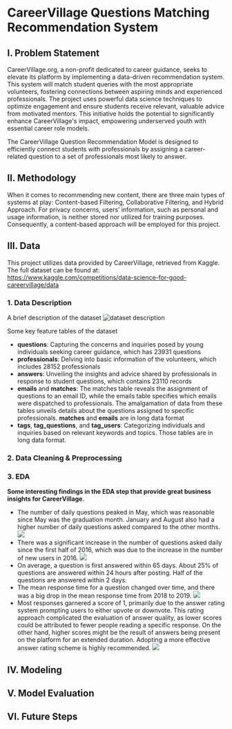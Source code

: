 # CareerVillage Questions Matching Recommendation System
## I. Problem Statement
CareerVillage.org, a non-profit dedicated to career guidance, seeks to elevate its platform by implementing a data-driven recommendation system. This system will match student queries with the most appropriate volunteers, fostering connections between aspiring minds and experienced professionals. The project uses powerful data science techniques to optimize engagement and ensure students receive relevant, valuable advice from motivated mentors. This initiative holds the potential to significantly enhance CareerVillage's impact, empowering underserved youth with essential career role models.

The CareerVillage Question Recommendation Model is designed to efficiently connect students with professionals by assigning a career-related question to a set of professionals most likely to answer. 

## II. Methodology
When it comes to recommending new content, there are three main types of systems at play: Content-based Filtering, Collaborative Filtering, and Hybrid Approach. 
For privacy concerns, users’ information, such as personal and usage information, is neither stored nor utilized for training purposes. Consequently, a content-based approach will be employed for this project.

## III. Data
This project utilizes data provided by CareerVillage, retrieved from Kaggle. The full dataset can be found at: https://www.kaggle.com/competitions/data-science-for-good-careervillage/data

### 1. Data Description
A brief description of the dataset
![dataset description](https://github.com/dqminhv/careervillage-question-recommendation-system/blob/47da7338f5311d52ab5701ca777ae00e75e6e336/document/images/careervillage.org_database.png)

Some key feature tables of the dataset
* **questions**: Capturing the concerns and inquiries posed by young individuals seeking career guidance, which has 23931 questions
* **professionals**: Delving into basic information of the volunteers, which includes 28152 professionals
* **answers**: Unveiling the insights and advice shared by professionals in response to student questions, which contains 23110 records
* **emails** and **matches**: The matches table reveals the assignment of questions to an email ID, while the emails table specifies which emails were dispatched to professionals. The amalgamation of data from these tables unveils details about the questions assigned to specific professionals. **matches** and **emails** are in long data format
* **tags**, **tag_questions**, and **tag_users**: Categorizing individuals and inquiries based on relevant keywords and topics. Those tables are in long data format.

### 2. Data Cleaning & Preprocessing

### 3. EDA
**Some interesting findings in the EDA step that provide great business insights for CareerVillage.**
* The number of daily questions peaked in May, which was reasonable since May was the graduation month. January and August also had a higher number of daily questions asked compared to the other months.
  ![](https://github.com/dqminhv/careervillage-question-recommendation-system/blob/47da7338f5311d52ab5701ca777ae00e75e6e336/document/images/No_daily_question_by_month.png)
* There was a significant increase in the number of questions asked daily since the first half of 2016, which was due to the increase in the number of new users in 2016.
  ![](https://github.com/dqminhv/careervillage-question-recommendation-system/blob/47da7338f5311d52ab5701ca777ae00e75e6e336/document/images/Cummulative_No_daily_question.png)
* On average, a question is first answered within 65 days. About 25% of questions are answered within 24 hours after posting. Half of the questions are answered within 2 days.
* The mean response time for a question changed over time, and there was a big drop in the mean response time from 2018 to 2019.
  ![](https://github.com/dqminhv/careervillage-question-recommendation-system/blob/47da7338f5311d52ab5701ca777ae00e75e6e336/document/images/mean_response_time.png)
* Most responses garnered a score of 1, primarily due to the answer rating system prompting users to either upvote or downvote. This rating approach complicated the evaluation of answer quality, as lower scores could be attributed to fewer people reading a specific response. On the other hand, higher scores might be the result of answers being present on the platform for an extended duration. Adopting a more effective answer rating scheme is highly recommended.
  ![](https://github.com/dqminhv/careervillage-question-recommendation-system/blob/8a75fc2983882f2b950a3611c2d18fadd9ec1858/document/images/answer_score.png)
## IV. Modeling

## V. Model Evaluation

## VI. Future Steps

